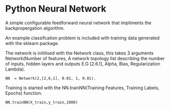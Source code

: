 # Python Neural Network

A simple configurable feedforward neural network that impliments the backpropergation algorithm.

An example classifcation problem is included with training data generated with the sklearn package.

The network is initilised with the Network class, this takes 3 arguments Network(Number of features, A network topology list describing the number of inputs, hidden layers and outputs E.G [2.6.1], Alpha, Bias, Regularization Lambda).

```
NN  = Network(2,[2,6,1], 0.01, 1, 0.01).
```

Training is started with the NN.trainNN(Training Features, Training Labels, Epochs) function.

```
NN.trainNN(X_train,y_train,1000)
```
